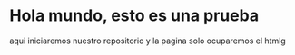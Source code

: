 # Hola mundo, esto es una prueba 

aqui iniciaremos nuestro repositorio y la pagina solo ocuparemos el htmlg